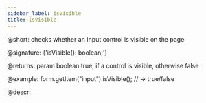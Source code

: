 ```yaml
---
sidebar_label: isVisible
title: isVisible
---          
```


@short: checks whether an Input control is visible on the page

@signature: {'isVisible(): boolean;'}

@returns:
param   boolean     true, if a control is visible, otherwise false


@example:
form.getItem("input").isVisible(); 
// -> true/false


@descr:


